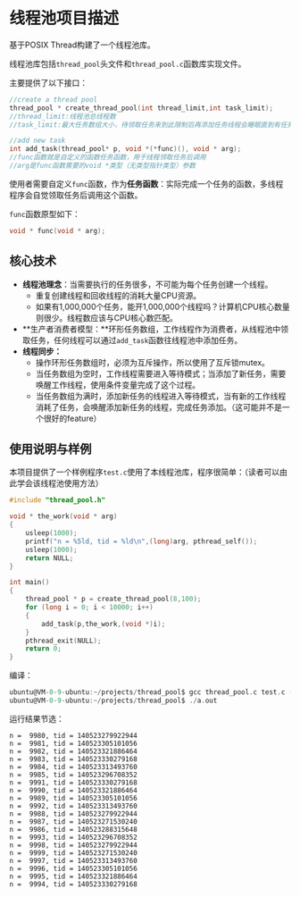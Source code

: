 # 线程池项目描述

基于POSIX Thread构建了一个线程池库。

线程池库包括`thread_pool`头文件和`thread_pool.c`函数库实现文件。

主要提供了以下接口：

```c
//create a thread pool
thread_pool * create_thread_pool(int thread_limit,int task_limit);
//thread_limit:线程池总线程数
//task_limit:最大任务数组大小，待领取任务来到此限制后再添加任务线程会睡眠直到有任务被领走

//add new task
int add_task(thread_pool* p, void *(*func)(), void * arg);
//func函数就是自定义的函数任务函数，用于线程领取任务后调用
//arg是func函数需要的void *类型（无类型指针类型）参数
```

使用者需要自定义`func`函数，作为**任务函数**：实际完成一个任务的函数，多线程程序会自觉领取任务后调用这个函数。

`func`函数原型如下：

```c
void * func(void * arg);
```

## 核心技术

* **线程池理念**：当需要执行的任务很多，不可能为每个任务创建一个线程。
  * 重复创建线程和回收线程的消耗大量CPU资源。
  * 如果有1,000,000个任务，能开1,000,000个线程吗？计算机CPU核心数量则很少。线程数应该与CPU核心数匹配。
* **生产者消费者模型：**环形任务数组，工作线程作为消费者，从线程池中领取任务，任何线程可以通过`add_task`函数往线程池中添加任务。
* **线程同步：**
  * 操作环形任务数组时，必须为互斥操作，所以使用了互斥锁mutex。
  * 当任务数组为空时，工作线程需要进入等待模式；当添加了新任务，需要唤醒工作线程，使用条件变量完成了这个过程。
  * 当任务数组为满时，添加新任务的线程进入等待模式，当有新的工作线程消耗了任务，会唤醒添加新任务的线程，完成任务添加。（这可能并不是一个很好的feature）

## 使用说明与样例

本项目提供了一个样例程序`test.c`使用了本线程池库，程序很简单：（读者可以由此学会该线程池使用方法）

```c
#include "thread_pool.h"

void * the_work(void * arg)
{
    usleep(1000);
    printf("n = %5ld, tid = %ld\n",(long)arg, pthread_self());
    usleep(1000);
    return NULL;
}

int main()
{
    thread_pool * p = create_thread_pool(8,100);
    for (long i = 0; i < 10000; i++)
    {
        add_task(p,the_work,(void *)i);
    }
    pthread_exit(NULL);
    return 0;
}
```

编译：

```c
ubuntu@VM-0-9-ubuntu:~/projects/thread_pool$ gcc thread_pool.c test.c -pthread
ubuntu@VM-0-9-ubuntu:~/projects/thread_pool$ ./a.out
```

运行结果节选：

```
n =  9980, tid = 140523279922944
n =  9981, tid = 140523305101056
n =  9982, tid = 140523321886464
n =  9983, tid = 140523330279168
n =  9984, tid = 140523313493760
n =  9985, tid = 140523296708352
n =  9991, tid = 140523330279168
n =  9990, tid = 140523321886464
n =  9989, tid = 140523305101056
n =  9992, tid = 140523313493760
n =  9988, tid = 140523279922944
n =  9987, tid = 140523271530240
n =  9986, tid = 140523288315648
n =  9993, tid = 140523296708352
n =  9998, tid = 140523279922944
n =  9999, tid = 140523271530240
n =  9997, tid = 140523313493760
n =  9996, tid = 140523305101056
n =  9995, tid = 140523321886464
n =  9994, tid = 140523330279168
```

